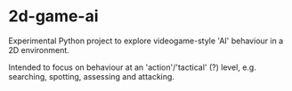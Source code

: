 # 2d-game-ai

Experimental Python project to explore videogame-style 'AI' behaviour in a 2D environment.

Intended to focus on behaviour at an 'action'/'tactical' (?) level, e.g. searching, spotting, assessing and attacking.
